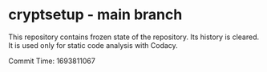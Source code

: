 # cryptsetup - main branch

This repository contains frozen state of the repository.
Its history is cleared. It is used only for static code
analysis with Codacy.

Commit Time: 1693811067
